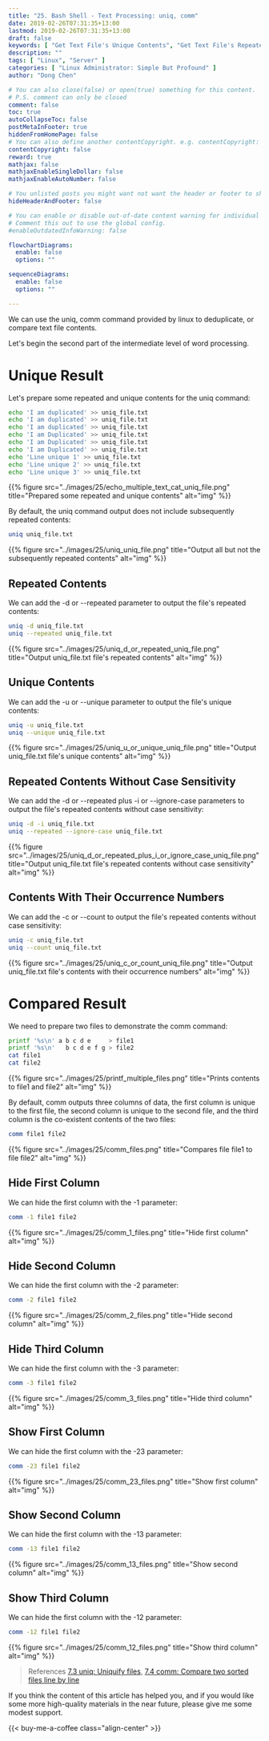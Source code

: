 ```yaml
---
title: "25. Bash Shell - Text Processing: uniq, comm"
date: 2019-02-26T07:31:35+13:00
lastmod: 2019-02-26T07:31:35+13:00
draft: false
keywords: [ "Get Text File's Unique Contents", "Get Text File's Repeated Contents", "Compare Text Files' Contents" ]
description: ""
tags: [ "Linux", "Server" ]
categories: [ "Linux Administrator: Simple But Profound" ]
author: "Dong Chen"

# You can also close(false) or open(true) something for this content.
# P.S. comment can only be closed
comment: false
toc: true
autoCollapseToc: false
postMetaInFooter: true
hiddenFromHomePage: false
# You can also define another contentCopyright. e.g. contentCopyright: "This is another copyright."
contentCopyright: false
reward: true
mathjax: false
mathjaxEnableSingleDollar: false
mathjaxEnableAutoNumber: false

# You unlisted posts you might want not want the header or footer to show
hideHeaderAndFooter: false

# You can enable or disable out-of-date content warning for individual post.
# Comment this out to use the global config.
#enableOutdatedInfoWarning: false

flowchartDiagrams:
  enable: false
  options: ""

sequenceDiagrams: 
  enable: false
  options: ""

---
```


We can use the uniq, comm command provided by linux to deduplicate, or compare text file contents.

<!--more-->

Let's begin the second part of the intermediate level of word processing.

# Unique Result

Let's prepare some repeated and unique contents for the uniq command:

```bash
echo 'I am duplicated' >> uniq_file.txt
echo 'I am duplicated' >> uniq_file.txt
echo 'I am duplicated' >> uniq_file.txt
echo 'I am Duplicated' >> uniq_file.txt
echo 'I am Duplicated' >> uniq_file.txt
echo 'I am Duplicated' >> uniq_file.txt
echo 'Line unique 1' >> uniq_file.txt
echo 'Line unique 2' >> uniq_file.txt
echo 'Line unique 3' >> uniq_file.txt
```

{{% figure src="../images/25/echo_multiple_text_cat_uniq_file.png" title="Prepared some repeated and unique contents" alt="img" %}}

By default, the uniq command output does not include subsequently repeated contents:

```bash
uniq uniq_file.txt
```

{{% figure src="../images/25/uniq_uniq_file.png" title="Output all but not the subsequently repeated contents" alt="img" %}}

## Repeated Contents

We can add the -d or --repeated parameter to output the file's repeated contents:

```bash
uniq -d uniq_file.txt
uniq --repeated uniq_file.txt
```

{{% figure src="../images/25/uniq_d_or_repeated_uniq_file.png" title="Output uniq_file.txt file's repeated contents" alt="img" %}}

## Unique Contents

We can add the -u or --unique parameter to output the file's unique contents:

```bash
uniq -u uniq_file.txt
uniq --unique uniq_file.txt
```

{{% figure src="../images/25/uniq_u_or_unique_uniq_file.png" title="Output uniq_file.txt file's unique contents" alt="img" %}}

## Repeated Contents Without Case Sensitivity

We can add the -d or --repeated plus -i or --ignore-case parameters to output the file's repeated contents without case sensitivity:

```bash
uniq -d -i uniq_file.txt
uniq --repeated --ignore-case uniq_file.txt
```

{{% figure src="../images/25/uniq_d_or_repeated_plus_i_or_ignore_case_uniq_file.png" title="Output uniq_file.txt file's repeated contents without case sensitivity" alt="img" %}}

## Contents With Their Occurrence Numbers

We can add the -c or --count to output the file's repeated contents without case sensitivity:

```bash
uniq -c uniq_file.txt
uniq --count uniq_file.txt
```

{{% figure src="../images/25/uniq_c_or_count_uniq_file.png" title="Output uniq_file.txt file's contents with their occurrence numbers" alt="img" %}}

# Compared Result

We need to prepare two files to demonstrate the comm command:

```bash
printf '%s\n' a b c d e     > file1
printf '%s\n'   b c d e f g > file2
cat file1
cat file2
```

{{% figure src="../images/25/printf_multiple_files.png" title="Prints contents to file1 and file2" alt="img" %}}

By default, comm outputs three columns of data, the first column is unique to the first file, the second column is unique to the second file, and the third column is the co-existent contents of the two files:

```bash
comm file1 file2
```

{{% figure src="../images/25/comm_files.png" title="Compares file file1 to file file2" alt="img" %}}

## Hide First Column

We can hide the first column with the -1 parameter:

```bash
comm -1 file1 file2
```

{{% figure src="../images/25/comm_1_files.png" title="Hide first column" alt="img" %}}

## Hide Second Column

We can hide the first column with the -2 parameter:

```bash
comm -2 file1 file2
```

{{% figure src="../images/25/comm_2_files.png" title="Hide second column" alt="img" %}}

## Hide Third Column

We can hide the first column with the -3 parameter:

```bash
comm -3 file1 file2
```

{{% figure src="../images/25/comm_3_files.png" title="Hide third column" alt="img" %}}

## Show First Column

We can hide the first column with the -23 parameter:

```bash
comm -23 file1 file2
```

{{% figure src="../images/25/comm_23_files.png" title="Show first column" alt="img" %}}

## Show Second Column

We can hide the first column with the -13 parameter:

```bash
comm -13 file1 file2
```

{{% figure src="../images/25/comm_13_files.png" title="Show second column" alt="img" %}}

## Show Third Column

We can hide the first column with the -12 parameter:

```bash
comm -12 file1 file2
```

{{% figure src="../images/25/comm_12_files.png" title="Show third column" alt="img" %}}

> References
> [7.3 uniq: Uniquify files](https://www.gnu.org/software/coreutils/manual/html_node/uniq-invocation.html),
> [7.4 comm: Compare two sorted files line by line](https://www.gnu.org/software/coreutils/manual/html_node/comm-invocation.html)

If you think the content of this article has helped you, and if you would like some more high-quality materials in the near future, please give me some modest support.

<!-- Buy Me a Coffee Button -->
{{< buy-me-a-coffee class="align-center" >}}
